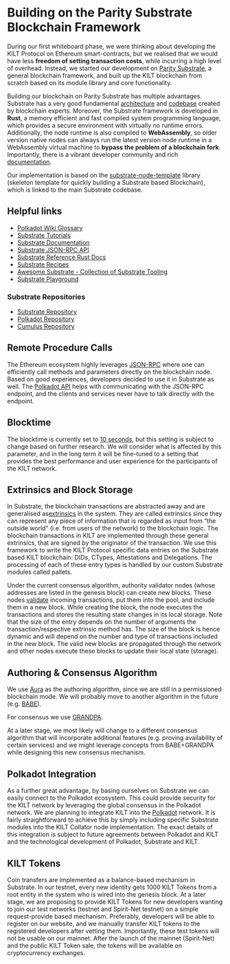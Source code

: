 # Building on the Parity Substrate Blockchain Framework

During our first whiteboard phase, we were thinking about developing the KILT Protocol on
Ethereum smart-contracts, but we realised that we would have less **freedom of setting transaction costs**, while incurring a high level of overhead. 
Instead, we started our
development on [Parity Substrate](https://www.parity.io/substrate/), a general blockchain framework, and built up the KILT blockchain from scratch based on its module library and core functionality.

Building our blockchain on Parity Substrate has multiple advantages. Substrate has a very
good fundamental [architecture](https://substrate.dev/docs/en/knowledgebase/runtime/) and [codebase](https://github.com/paritytech/substrate) created by blockchain experts.
Moreover, the Substrate framework is developed in **Rust**, a memory efficient and fast compiled system programming
language, which provides a secure environment with virtually no runtime errors. 
Additionally, the node runtime is also compiled to **WebAssembly**, so older version native nodes can always run the latest version node runtime in a WebAssembly virtual machine to **bypass the problem of a blockchain fork**. 
Importantly, there is a vibrant developer community and rich [documentation](https://substrate.dev/).

Our implementation is based on the [substrate-node-template](https://github.com/substrate-developer-hub/substrate-node-template) library (skeleton template for quickly building a Substrate based Blockchain), which is linked to the main Substrate codebase.

## Helpful links

* [Polkadot Wiki Glossary](https://wiki.polkadot.network/docs/en/glossary)
* [Substrate Tutorials](https://substrate.dev/en/tutorials)
* [Substrate Documentation](https://substrate.dev/)
* [Substrate JSON-RPC API](https://polkadot.js.org/docs/substrate/rpc)
* [Substrate Reference Rust Docs](https://substrate.dev/rustdocs/v3.0.0/sc_service/index.html)
* [Substrate Recipes](https://substrate.dev/recipes/introduction.html)
* [Awesome Substrate - Collection of Substrate Tooling](https://substrate.dev/awesome-substrate/)
* [Substrate Playground](https://playground.substrate.dev/)

### Substrate Repositories

* [Substrate Repository](https://github.com/paritytech/substrate)
* [Polkadot Repository](https://github.com/paritytech/polkadot)
* [Cumulus Repository](https://github.com/paritytech/cumulus)

## Remote Procedure Calls

The Ethereum ecosystem highly leverages [JSON-RPC](https://www.jsonrpc.org/specification) where one can efficiently call methods and parameters directly on the blockchain node.
Based on good experiences, developers decided to use it in Substrate as well.
The [Polkadot API](https://polkadot.js.org/api/) helps with communicating with the JSON-RPC endpoint, and the clients and services never have to talk directly with the endpoint.

## Blocktime

The blocktime is currently set to [10 seconds](../runtimes/parachain/lib.rs#82), but this setting is subject to change based on further research.
We will consider what is affected by this parameter, and in the long term it will be fine-tuned to a setting that provides the best performance and user experience for the participants of the KILT network.

## Extrinsics and Block Storage

In Substrate, the blockchain transactions are abstracted away and are generalised as[extrinsics](https://docs.substrate.dev/docs/extrinsics) in the system.
They are called extrinsics since they can represent any piece of information that is regarded as input from “the outside world” (i.e. from users of the network) to the blockchain logic.
The blockchain transactions in KILT are implemented through these general extrinsics, that are signed by the originator of the transaction.
We use this framework to write the KILT Protocol specific data entries on the Substrate based KILT blockchain: DIDs, CTypes, Attestations and Delegations.
The processing of each of these entry types is handled by our custom Substrate modules called pallets.

Under the current consensus algorithm, authority validator nodes (whose addresses are listed in the genesis block) can create new blocks.
These nodes [validate](https://substrate.dev/docs/en/knowledgebase/learn-substrate/tx-pool#transaction-lifecycle) incoming transactions, put them into the pool, and include them in a new block.
While creating the block, the node executes the transactions and stores the resulting state changes in its local storage.
Note that the size of the entry depends on the number of arguments the transaction/respective extrinsic method has.
The size of the block is hence dynamic and will depend on the number and type of transactions included in the new block.
The valid new blocks are propagated through the network and other nodes execute these blocks to update their local state (storage).

## Authoring & Consensus Algorithm

We use [Aura](https://wiki.parity.io/Aura) as the authoring algorithm, since we are still in a permissioned blockchain mode.
We will probably move to another algorithm in the future (e.g. [BABE](https://w3f-research.readthedocs.io/en/latest/polkadot/BABE.html)).

For consensus we use [GRANDPA](https://github.com/paritytech/substrate#2-description).

At a later stage, we most likely will change to a different consensus algorithm that will incorporate additional features (e.g. proving availability of certain services) and we might leverage concepts from BABE+GRANDPA while designing this new consensus mechanism.

## Polkadot Integration

As a further great advantage, by basing ourselves on Substrate we can easily connect to the Polkadot ecosystem.
This could provide security for the KILT network by leveraging the global
consensus in the Polkadot network.
We are planning to integrate KILT into the [Polkadot](https://polkadot.network/) network.
It is fairly straightforward to achieve this by simply including specific Substrate modules into the KILT Collator node implementation.
The exact details of this integration is subject to future agreements between Polkadot and KILT and the technological development of Polkadot, Substrate and KILT.

## KILT Tokens

Coin transfers are implemented as a balance-based mechanism in Substrate. 
In our testnet, every new identity gets 1000 KILT Tokens from a root entity in the system who is wired into the genesis block.
At a later stage, we are proposing to provide KILT Tokens for new developers wanting to join our test networks (testnet and Spirit-Net testnet) on a simple request-provide based mechanism.
Preferably, developers will be able to register on our website, and we manually transfer KILT tokens to the registered developers after vetting them.
Importantly, these test tokens will not be usable on our mainnet.
After the launch of the mainnet (Spirit-Net) and the public KILT Token sale, the tokens will be available on cryptocurrency exchanges.